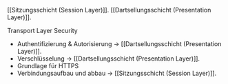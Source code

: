 [[Sitzungsschicht (Session Layer)]].
[[Dartsellungsschicht (Presentation Layer)]].

Transport Layer Security

- Authentifizierung & Autorisierung -> [[Dartsellungsschicht (Presentation Layer)]].
- Verschlüsselung  -> [[Dartsellungsschicht (Presentation Layer)]].
- Grundlage für HTTPS 
- Verbindungsaufbau und abbau -> [[Sitzungsschicht (Session Layer)]].